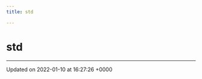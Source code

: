 ```yaml
---
title: std

---
```


# std








-------------------------------

Updated on 2022-01-10 at 16:27:26 +0000